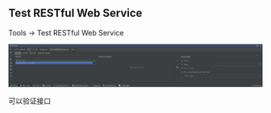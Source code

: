 ## Test RESTful Web Service

Tools -&gt; Test RESTful Web Service

![](../../assets/Idea/idea_tools_rest_client.png)

可以验证接口

